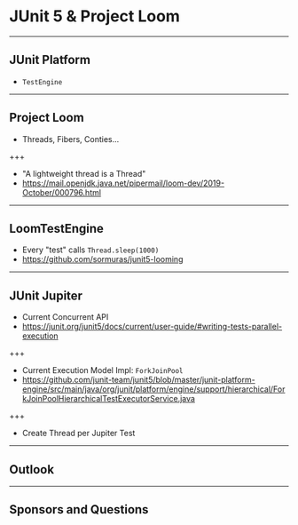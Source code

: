 # JUnit 5 & Project Loom

---

## JUnit Platform

- `TestEngine`

---

## Project Loom

- Threads, Fibers, Conties...

+++

- "A lightweight thread is a Thread"
- https://mail.openjdk.java.net/pipermail/loom-dev/2019-October/000796.html

---

## LoomTestEngine

- Every "test" calls `Thread.sleep(1000)`
- https://github.com/sormuras/junit5-looming

---

## JUnit Jupiter

- Current Concurrent API
- https://junit.org/junit5/docs/current/user-guide/#writing-tests-parallel-execution

+++

- Current Execution Model Impl: `ForkJoinPool`
- https://github.com/junit-team/junit5/blob/master/junit-platform-engine/src/main/java/org/junit/platform/engine/support/hierarchical/ForkJoinPoolHierarchicalTestExecutorService.java

+++

- Create Thread per Jupiter Test

---

## Outlook

---

## Sponsors and Questions

